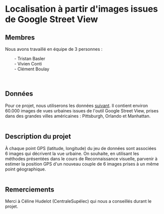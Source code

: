 # Localisation à partir d'images issues de Google Street View

## Membres
Nous avons travaillé en équipe de 3 personnes : <br>
<p style="margin-left:30px">
    - Tristan Basler <br>
    - Vivien Conti <br>
    - Clément Boulay
</p>
<br>

## Données
Pour ce projet, nous utiliserons les données <a href="http://www.cs.ucf.edu/~aroshan/index_files/Dataset_PitOrlManh/">suivant</a>.
Il contient environ 60.000 images de vues urbaines issues de l'outil Google Street View, prises dans des grandes villes américaines : Pittsburgh, Orlando et Manhattan.
<br><br>

## Description du projet
À chaque point GPS (latitude, longitude) du jeu de données sont associées 6 images qui décrivent la vue urbaine.
On souhaite, en utilisant les méthodes présentées dans le cours de Reconnaissance visuelle, parvenir à estimer la position GPS d'un nouveau couple de 6 images prises à un même point géographique.
<br><br>

## Remerciements

Merci à Céline Hudelot (CentraleSupélec) qui nous a conseillés durant le projet.